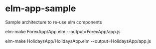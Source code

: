 # elm-app-sample
Sample architecture to re-use elm components

elm-make ForexApp/App.elm --output=ForexApp/app.js

elm-make HolidaysApp/HolidaysApp.elm --output=HolidaysApp/app.js
